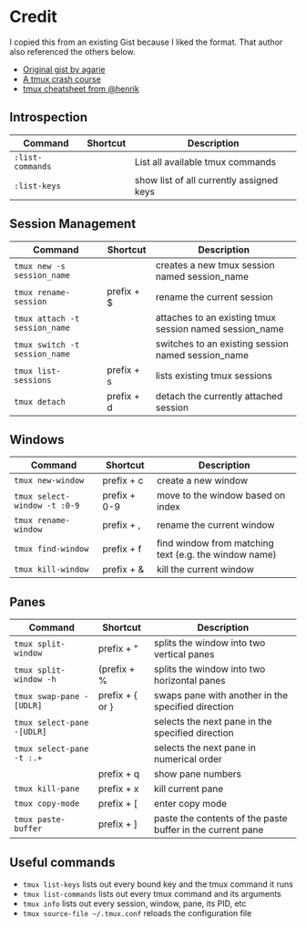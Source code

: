 # Credit

I copied this from an existing Gist because I liked the format.  That author also referenced the others below.
* [Original gist by agarie](https://gist.github.com/agarie/b65728102f5a3a577243)
* [A tmux crash course](https://robots.thoughtbot.com/a-tmux-crash-course)
* [tmux cheatsheet from @henrik](https://gist.github.com/henrik/1967800)


## Introspection

| Command | Shortcut | Description |
|---------|----------|-------------|
|`:list-commands`||List all available tmux commands|
|`:list-keys`||show list of all currently assigned keys|




## Session Management

| Command | Shortcut | Description |
|---------|----------|-------------|
|`tmux new -s session_name`||creates a new tmux session named session_name|
|`tmux rename-session`|prefix + $|rename the current session|
|`tmux attach -t session_name`||attaches to an existing tmux session named session_name|
|`tmux switch -t session_name`||switches to an existing session named session_name|
|`tmux list-sessions`|prefix + s|lists existing tmux sessions|
|`tmux detach`|prefix + d|detach the currently attached session|

## Windows

| Command | Shortcut | Description |
|---------|----------|-------------|
|`tmux new-window`|prefix + c|create a new window|
|`tmux select-window -t :0-9`|prefix + 0-9|move to the window based on index|
|`tmux rename-window`|prefix + ,|rename the current window|
|`tmux find-window`|prefix + f|find window from matching text (e.g. the window name)|
|`tmux kill-window`|prefix + &|kill the current window|

## Panes

| Command | Shortcut | Description |
|---------|----------|-------------|
|`tmux split-window`|prefix + "|splits the window into two vertical panes|
|`tmux split-window -h`|(prefix + %|splits the window into two horizontal panes|
|`tmux swap-pane -[UDLR]`|prefix + { or }|swaps pane with another in the specified direction|
|`tmux select-pane -[UDLR]`||selects the next pane in the specified direction|
|`tmux select-pane -t :.+`||selects the next pane in numerical order|
||prefix + q|show pane numbers|
|`tmux kill-pane`|prefix + x|kill current pane|
|`tmux copy-mode`|prefix + [|enter copy mode|
|`tmux paste-buffer`|prefix + ]|paste the contents of the paste buffer in the current pane|

## Useful commands

* `tmux list-keys` lists out every bound key and the tmux command it runs
* `tmux list-commands` lists out every tmux command and its arguments
* `tmux info` lists out every session, window, pane, its PID, etc
* `tmux source-file ~/.tmux.conf` reloads the configuration file

